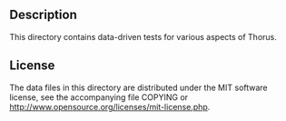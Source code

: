 Description
------------

This directory contains data-driven tests for various aspects of Thorus.

License
--------

The data files in this directory are distributed under the MIT software
license, see the accompanying file COPYING or
http://www.opensource.org/licenses/mit-license.php.

